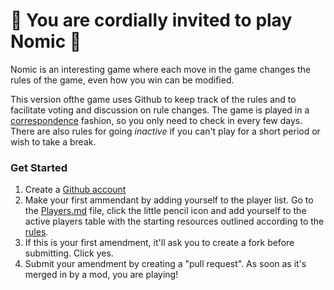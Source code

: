 # :tada: You are cordially invited to play Nomic :tada:

Nomic is an interesting game where each move in the game changes the rules of the game, even how you win can be modified. 

This version ofthe game uses Github to keep track of the rules and to facilitate voting and discussion on rule changes. The game is played in a [correspondence](https://en.wikipedia.org/wiki/Correspondence_chess) fashion, so you only need to check in every few days. There are also rules for going _inactive_ if you can't play for a short period or wish to take a break.

### Get Started

1. Create a [Github account](https://github.com/join)
2. Make your first ammendant by adding yourself to the player list. Go to the [Players.md](players.md) file, click the little pencil icon and add yourself to the active players table with the starting resources outlined according to the [rules](rules.md#104-ab-initio).
3. If this is your first amendment, it'll ask you to create a fork before submitting. Click yes.
4. Submit your amendment by creating a "pull request". As soon as it's merged in by a mod, you are playing!

